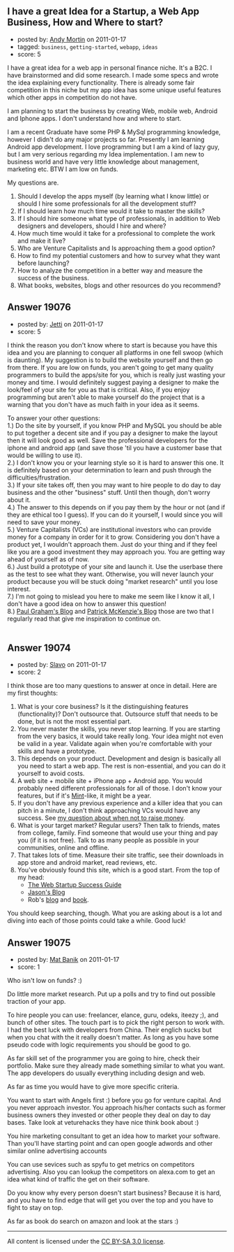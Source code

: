## I have a great Idea for a Startup, a Web App Business, How and Where to start?

- posted by: [Andy Mortin](https://stackexchange.com/users/-1/6641-andy-mortin) on 2011-01-17
- tagged: `business`, `getting-started`, `webapp`, `ideas`
- score: 5

I have a great idea for a web app in personal finance niche. It's a B2C. I have brainstormed and did some research. I made some specs and wrote the idea explaining every functionality. There is already some fair competition in this niche but my app idea has some unique useful features which other apps in competition do not have.

I am planning to start the business by creating Web, mobile web, Android and Iphone apps. I don't understand how and where to start. 

I am a recent Graduate have some PHP & MySql programming knowledge, however I didn't do any major projects so far. Presently I am learning Android app development. I love programming but I am a kind of lazy guy, but I am very serious regarding my Idea implementation. I am new to business world and have very little knowledge about management, marketing etc. BTW I am low on funds.

My questions are.

 1. Should I develop the apps myself (by learning what I know little) or
should I hire some professionals for all the development stuff?
 2. If I should learn how much time would it take to master the skills?
 3. If I should hire someone what type of professionals, in addition to Web designers and developers, should I hire and where?
 4. How much time would it take for a professional to complete the work and make it live?
 5. Who are Venture Capitalists and Is approaching them a good option?
 6. How to find my potential customers and how to survey what they want before launching?
 7. How to analyze the competition in a better way and measure the success of the business.
 8. What books, websites, blogs and other resources do you recommend?



## Answer 19076

- posted by: [Jetti](https://stackexchange.com/users/-1/5405-jetti) on 2011-01-17
- score: 5

I think the reason you don't know where to start is because you have this idea and you are planning to conquer all platforms in one fell swoop (which is daunting). My suggestion is to build the website yourself and then go from there. If you are low on funds, you aren't going to get many quality programmers to build the apps/site for you, which is really just wasting your money and time. I would definitely suggest paying a designer to make the look/feel of your site for you as that is critical. Also, if you enjoy programming but aren't able to make yourself do the project that is a warning that you don't have as much faith in your idea as it seems.

To answer your other questions:<br>
1.) Do the site by yourself, if you know PHP and MySQL you should be able to put together a decent site and if you pay a designer to make the layout then it will look good as well. Save the professional developers for the iphone and android app (and save those 'til you have a customer base that would be willing to use it).<br>
2.) I don't know you or your learning style so it is hard to answer this one. It is definitely based on your determination to learn and push through the difficulties/frustration.<br>
3.) If your site takes off, then you may want to hire people to do day to day business and the other "business" stuff. Until then though, don't worry about it.<br>
4.) The answer to this depends on if you pay them by the hour or not (and if they are ethical too I guess). If you can do it yourself, I would since you will need to save your money.<br>
5.) Venture Capitalists (VCs) are institutional investors who can provide money for a company in order for it to grow. Considering you don't have a product yet, I wouldn't approach them. Just do your thing and if they feel like you are a good investment they may approach you. You are getting way ahead of yourself as of now.<br>
6.) Just build a prototype of your site and launch it. Use the userbase there as the test to see what they want. Otherwise, you will never launch your product because you will be stuck doing "market research" until you lose interest.<br>
7.) I'm not going to mislead you here to make me seem like I know it all, I don't have a good idea on how to answer this question!<br>
8.) <a href="http://www.paulgraham.com">Paul Graham's Blog</a> and <a href="http://www.kalzumeus.com/">Patrick McKenzie's Blog</a> those are two that I regularly read that give me inspiration to continue on.<br><br>





## Answer 19074

- posted by: [Slavo](https://stackexchange.com/users/-1/530-slavo) on 2011-01-17
- score: 2

<p>I think those are too many questions to answer at once in detail. Here are my first thoughts:</p>

<ol>
<li>What is your core business? Is it the distinguishing features (functionality)? Don't outsource that. Outsource stuff that needs to be done, but is not the most essential part.</li>
<li>You never master the skills, you never stop learning. If you are starting from the very basics, it would take really long. Your idea might not even be valid in a year. Validate again when you're comfortable with your skills and have a prototype.</li>
<li>This depends on your product. Development and design is basically all you need to start a web app. The rest is non-essential, and you can do it yourself to avoid costs.</li>
<li>A web site + mobile site + iPhone app + Android app. You would probably need different professionals for all of those. I don't know your features, but if it's <a href="http://www.mint.com/" rel="nofollow">Mint</a>-like, it might be a year.</li>
<li>If you don't have any previous experience and a killer idea that you can pitch in a minute, I don't think approaching VCs would have any success. See <a href="http://answers.onstartups.com/questions/2233/when-is-it-a-bad-idea-to-bootstrap">my question about when not to raise money</a>.</li>
<li>What is your target market? Regular users? Then talk to friends, mates from college, family. Find someone that would use your thing and pay you (if it is not free). Talk to as many people as possible in your communities, online and offline.</li>
<li>That takes lots of time. Measure their site traffic, see their downloads in app store and android market, read reviews, etc.</li>
<li>You've obviously found this site, which is a good start. From the top of my head:
<ul>
<li><a href="http://rads.stackoverflow.com/amzn/click/1430219858" rel="nofollow">The Web Startup Success Guide</a></li>
<li><a href="http://blog.asmartbear.com/" rel="nofollow">Jason's Blog</a></li>
<li>Rob's <a href="http://www.softwarebyrob.com/" rel="nofollow">blog</a> and <a href="http://www.startupbook.net/" rel="nofollow">book</a>.</li>
</ul></li>
</ol>

<p>You should keep searching, though. What you are asking about is a lot and diving into each of those points could take a while. Good luck!</p>



## Answer 19075

- posted by: [Mat Banik](https://stackexchange.com/users/-1/6605-mat-banik) on 2011-01-17
- score: 1

Who isn't low on funds? :) 

Do little more market research. Put up a polls and try to find out possible traction of your app.

To hire people you can use: freelancer, elance, guru, odeks, iteezy ;), and bunch of other sites. The touch part is to pick the right person to work with. I had the best luck with developers from China. Their englich sucks but when you chat with the it really doesn't matter. As long as you have some pseudo code with logic requirements you should be good to go.

As far skill set of the programmer you are going to hire, check their portfolio. Make sure they already made something similar to what you want. The app developers do usually everything including design and web.

As far as time you would have to give more specific criteria.  
 
You want to start with Angels first :) before you go for venture capital. And you never approach investor. You approach his/her contacts such as former business owners they invested or other people they deal on day to day bases. Take look at veturehacks they have nice think book about :)

You hire marketing consultant to get an idea how to market your software. Than you'll have starting point and can open google adwords and other similar online advertising accounts

You can use sevices such as spyfu to get metrics on competitors advertising. Also you can lookup the competitors on alexa.com to get an idea what kind of traffic the get on their software. 

Do you know why every person doesn't start business? Because it is hard, and you have to find edge that will get you over the top and you have to fight to stay on top. 

As far as book do search on amazon and look at the stars :)



---

All content is licensed under the [CC BY-SA 3.0 license](https://creativecommons.org/licenses/by-sa/3.0/).
